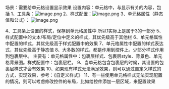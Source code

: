 场景：需要给单元格设置显示效果
设置内容：单元格中，与显示有关的内容，包括
1、工具条：![image.png](https://upload-images.jianshu.io/upload_images/12920178-d0e80c86c827f910.png?imageMogr2/auto-orient/strip%7CimageView2/2/w/1240)
2、样式配置：![image.png](https://upload-images.jianshu.io/upload_images/12920178-0f0edb990aae9899.png?imageMogr2/auto-orient/strip%7CimageView2/2/w/1240)
3、单元格属性（静态值和公式）：
![image.png](https://upload-images.jianshu.io/upload_images/12920178-00305017adf57d5b.png?imageMogr2/auto-orient/strip%7CimageView2/2/w/1240)

4、工具条上设置的样式，保存到单元格属性中
所以1实际上是属于3的一部分
5、样式配置中的文本/布局/定位中定义的样式，其优先级高于其他栏
6、单元格属性中配置的样式，其优先级高于样式配置中的效果
7、单元格属性中配置的样式表达式，其优先级高于静态值
8、大多数的样式，都是作用到控件上。少部分样式作用到包裹层中。
主要有：单元格属性中：包裹层样式、包裹层style、背景色、单元格背景图。样式配置中：包裹层栏。
9、当单元格包含包裹层的时候，其设置的包裹层样式才会有效果
10、如果现有样式无法满足效果，则可以通过自定义样式的方式，实现效果，参考：《自定义样式》
11、有一些使用单元格样式无法实现配置的情况，则可以考虑修改控件的布局，比如给控件添加一层区域，来配置效果

